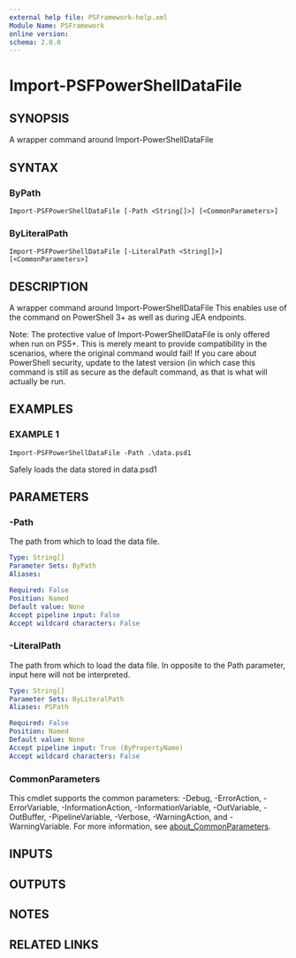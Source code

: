 ```yaml
---
external help file: PSFramework-help.xml
Module Name: PSFramework
online version:
schema: 2.0.0
---
```


# Import-PSFPowerShellDataFile

## SYNOPSIS
A wrapper command around Import-PowerShellDataFile

## SYNTAX

### ByPath
```
Import-PSFPowerShellDataFile [-Path <String[]>] [<CommonParameters>]
```

### ByLiteralPath
```
Import-PSFPowerShellDataFile [-LiteralPath <String[]>] [<CommonParameters>]
```

## DESCRIPTION
A wrapper command around Import-PowerShellDataFile
This enables use of the command on PowerShell 3+ as well as during JEA endpoints.

Note: The protective value of Import-PowerShellDataFile is only offered when run on PS5+.
This is merely meant to provide compatibility in the scenarios, where the original command would fail!
If you care about PowerShell security, update to the latest version (in which case this command is still as secure as the default command, as that is what will actually be run.

## EXAMPLES

### EXAMPLE 1
```
Import-PSFPowerShellDataFile -Path .\data.psd1
```

Safely loads the data stored in data.psd1

## PARAMETERS

### -Path
The path from which to load the data file.

```yaml
Type: String[]
Parameter Sets: ByPath
Aliases:

Required: False
Position: Named
Default value: None
Accept pipeline input: False
Accept wildcard characters: False
```

### -LiteralPath
The path from which to load the data file.
In opposite to the Path parameter, input here will not be interpreted.

```yaml
Type: String[]
Parameter Sets: ByLiteralPath
Aliases: PSPath

Required: False
Position: Named
Default value: None
Accept pipeline input: True (ByPropertyName)
Accept wildcard characters: False
```

### CommonParameters
This cmdlet supports the common parameters: -Debug, -ErrorAction, -ErrorVariable, -InformationAction, -InformationVariable, -OutVariable, -OutBuffer, -PipelineVariable, -Verbose, -WarningAction, and -WarningVariable. For more information, see [about_CommonParameters](http://go.microsoft.com/fwlink/?LinkID=113216).

## INPUTS

## OUTPUTS

## NOTES

## RELATED LINKS
